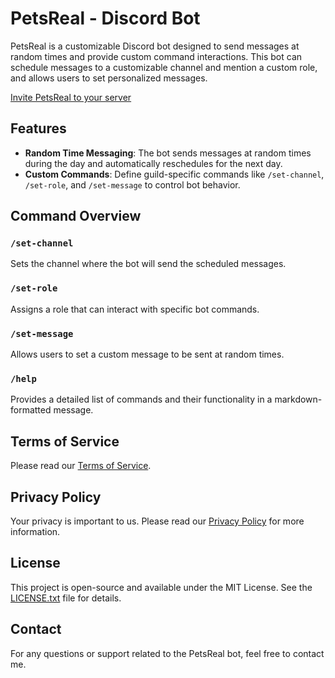 # PetsReal - Discord Bot

PetsReal is a customizable Discord bot designed to send messages at random times and provide custom command interactions. This bot can schedule messages to a customizable channel and mention a custom role, and allows users to set personalized messages.

[Invite PetsReal to your server](https://discord.com/oauth2/authorize?client_id=1295692970284158979)

## Features

- **Random Time Messaging**: The bot sends messages at random times during the day and automatically reschedules for the next day.
- **Custom Commands**: Define guild-specific commands like `/set-channel`, `/set-role`, and `/set-message` to control bot behavior.

## Command Overview

### `/set-channel`
Sets the channel where the bot will send the scheduled messages.

### `/set-role`
Assigns a role that can interact with specific bot commands.

### `/set-message`
Allows users to set a custom message to be sent at random times.

### `/help`
Provides a detailed list of commands and their functionality in a markdown-formatted message.

## Terms of Service
Please read our [Terms of Service](TERMS.md).

## Privacy Policy
Your privacy is important to us. Please read our [Privacy Policy](PRIVACY_POLICY.md) for more information.

## License

This project is open-source and available under the MIT License. See the [LICENSE.txt](LICENSE.txt) file for details.

## Contact

For any questions or support related to the PetsReal bot, feel free to contact me.
